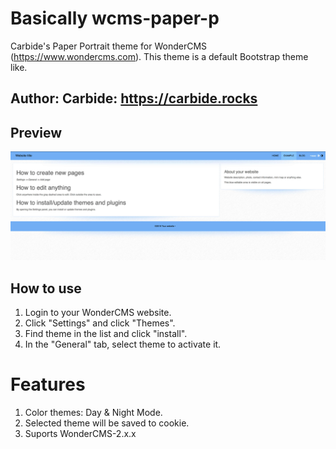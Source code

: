 # Basically wcms-paper-p
Carbide's Paper Portrait theme for WonderCMS (https://www.wondercms.com). This theme is a default Bootstrap theme like.

## Author: Carbide: https://carbide.rocks

## Preview
![Theme preview](/preview.jpg)

## How to use
1. Login to your WonderCMS website.
2. Click "Settings" and click "Themes".
3. Find theme in the list and click "install".
4. In the "General" tab, select theme to activate it.

# Features
1. Color themes: Day & Night Mode.
2. Selected theme will be saved to cookie.
3. Suports WonderCMS-2.x.x
